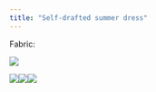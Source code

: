```yaml
---
title: "Self-drafted summer dress"
---
```


Fabric:

![](projects/attachments/DSCF7979.jpg)

![](projects/attachments/DSCF7985.jpg)![](projects/attachments/DSCF7986.jpg)![](projects/attachments/DSCF7992.jpg)